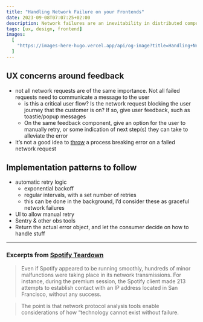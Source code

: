 ```yaml
---
title: "Handling Network Failure on your Frontends"
date: 2023-09-08T07:07:25+02:00
description: Network failures are an inevitability in distributed computing. Your frontend has to be built with that in mind
tags: [ux, design, frontend]
images:
  [
    "https://images-here-hugo.vercel.app/api/og-image?title=Handling+Network+Failure",
  ]
---
```


## UX concerns around feedback

- not all network requests are of the same importance. Not all failed requests need to communicate a message to the user
  - is this a critical user flow? Is the network request blocking the user journey that the customer is on? If so, give user feedback, such as toastie/popup messages
  - On the same feedback component, give an option for the user to manually retry, or some indication of next step(s) they can take to alleviate the error
- It’s not a good idea to [throw](https://developer.mozilla.org/en-US/docs/Web/JavaScript/Reference/Statements/throw) a process breaking error on a failed network request

## Implementation patterns to follow

- automatic retry logic
  - exponential backoff
  - regular intervals, with a set number of retries
  - this can be done in the background, I’d consider these as graceful network failures
- UI to allow manual retry
- Sentry & other obs tools
- Return the actual error object, and let the consumer decide on how to handle stuff

---

### Excerpts from [Spotify Teardown](/spotify-teardown)

> Even if Spotify appeared to be running smoothly, hundreds of minor malfunctions were taking place in its network transmissions. For instance, during the premium session, the Spotify client made 213 attempts to establish contact with an IP address located in San Francisco, without any success.

> The point is that network protocol analysis tools enable considerations of how “technology cannot exist without failure.
